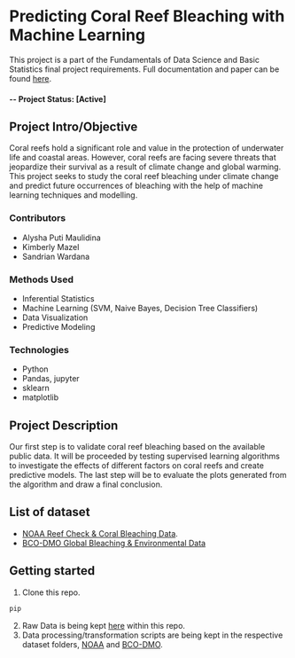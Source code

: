 # Predicting Coral Reef Bleaching with Machine Learning

This project is a part of the Fundamentals of Data Science and Basic Statistics final project requirements. Full documentation and paper can be found [here](https://www.overleaf.com/read/xjbbsrmjgczq). 

#### -- Project Status: [Active]

## Project Intro/Objective
Coral reefs hold a significant role and value in the protection of underwater life and coastal areas.  However, coral reefs are facing severe threats that jeopardize their survival as a result of climate change and global warming. This project seeks to study the coral reef bleaching under climate change and predict future occurrences of bleaching with the help of machine learning techniques and modelling. 

### Contributors
* Alysha Puti Maulidina
* Kimberly Mazel
* Sandrian Wardana

### Methods Used
* Inferential Statistics
* Machine Learning (SVM, Naive Bayes, Decision Tree Classifiers)
* Data Visualization
* Predictive Modeling

### Technologies
* Python
* Pandas, jupyter
* sklearn
* matplotlib

## Project Description
Our first step is to validate coral reef bleaching based on the available public data. It will be proceeded by testing supervised learning algorithms  to investigate the effects of different factors on coral reefs and create predictive models. The last step will be to evaluate the plots generated from the algorithm and draw a final conclusion.

## List of dataset

* [NOAA Reef Check & Coral Bleaching Data](https://www.kaggle.com/datasets/oasisdata/noaa-reef-check-coral-bleaching-data).
* [BCO-DMO Global Bleaching & Environmental Data](https://www.bco-dmo.org/dataset/773466) 

## Getting started

1. Clone this repo.
```bash
pip 
```
2. Raw Data is being kept [here](https://github.com/alyshapm/coral-reef-bleaching/tree/main/dataset) within this repo.
3. Data processing/transformation scripts are being kept in the respective dataset folders, [NOAA](https://github.com/alyshapm/coral-reef-bleaching/tree/main/NOAA_ReefCheck) and [BCO-DMO](https://github.com/alyshapm/coral-reef-bleaching/tree/main/BCO-DMO).
